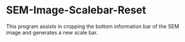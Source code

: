 # SEM-Image-Scalebar-Reset
This program assists in cropping the bottom information bar of the SEM image and generates a new scale bar.
